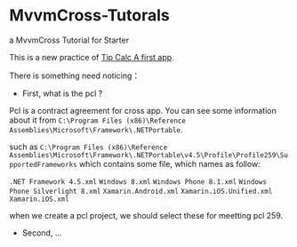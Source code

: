 ﻿# MvvmCross-Tutorals
a MvvmCross Tutorial for Starter

This is a new practice of [Tip Calc A first app](https://github.com/MvvmCross/MvvmCross/wiki/Tip-Calc-A-first-app).

There is something need noticing：

- First, what is the pcl ?

Pcl is a contract agreement for cross app. You can see some information about it from `C:\Program Files (x86)\Reference Assemblies\Microsoft\Framework\.NETPortable`.

such as `C:\Program Files (x86)\Reference Assemblies\Microsoft\Framework\.NETPortable\v4.5\Profile\Profile259\SupportedFrameworks`
which contains some file, which names as follow:

`.NET Framework 4.5.xml`
`Windows 8.xml`
`Windows Phone 8.1.xml`
`Windows Phone Silverlight 8.xml`
`Xamarin.Android.xml`
`Xamarin.iOS.Unified.xml`
`Xamarin.iOS.xml`

when we create a pcl project, we should select these for meetting pcl 259.

- Second, ...